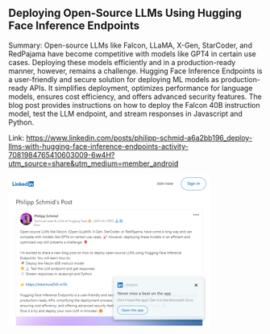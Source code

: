 ## Deploying Open-Source LLMs Using Hugging Face Inference Endpoints
Summary: Open-source LLMs like Falcon, LLaMA, X-Gen, StarCoder, and RedPajama have become competitive with models like GPT4 in certain use cases. Deploying these models efficiently and in a production-ready manner, however, remains a challenge. Hugging Face Inference Endpoints is a user-friendly and secure solution for deploying ML models as production-ready APIs. It simplifies deployment, optimizes performance for language models, ensures cost efficiency, and offers advanced security features. The blog post provides instructions on how to deploy the Falcon 40B instruction model, test the LLM endpoint, and stream responses in Javascript and Python.

Link: https://www.linkedin.com/posts/philipp-schmid-a6a2bb196_deploy-llms-with-hugging-face-inference-endpoints-activity-7081984765410603009-6w4H?utm_source=share&utm_medium=member_android

<img src="/img/d0794869-699a-40f3-912c-446794248e7a.png" width="400" />
<br/><br/>

